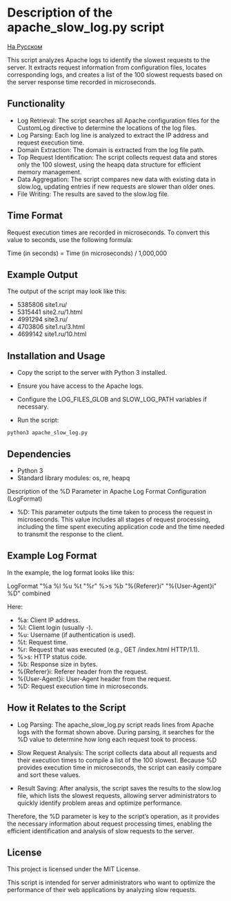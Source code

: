 # Description of the apache_slow_log.py script

[На Русском](README_RU.md)


This script analyzes Apache logs to identify the slowest requests to the server. It extracts request information from configuration files, locates corresponding logs, and creates a list of the 100 slowest requests based on the server response time recorded in microseconds.
## Functionality

- Log Retrieval: The script searches all Apache configuration files for the CustomLog directive to determine the locations of the log files.
- Log Parsing: Each log line is analyzed to extract the IP address and request execution time.
- Domain Extraction: The domain is extracted from the log file path.
- Top Request Identification: The script collects request data and stores only the 100 slowest, using the heapq data structure for efficient memory management.
- Data Aggregation: The script compares new data with existing data in slow.log, updating entries if new requests are slower than older ones.
- File Writing: The results are saved to the slow.log file.

## Time Format

Request execution times are recorded in microseconds. To convert this value to seconds, use the following formula:

Time (in seconds) = Time (in microseconds) / 1,000,000
## Example Output

The output of the script may look like this:

- 5385806 site1.ru/
- 5315441 site2.ru/1.html
- 4991294 site3.ru/
- 4703806 site1.ru/3.html
- 4699142 site1.ru/10.html

## Installation and Usage

- Copy the script to the server with Python 3 installed.

- Ensure you have access to the Apache logs.

- Configure the LOG_FILES_GLOB and SLOW_LOG_PATH variables if necessary.

- Run the script:

`python3 apache_slow_log.py`

## Dependencies

- Python 3
- Standard library modules: os, re, heapq

Description of the %D Parameter in Apache Log Format Configuration (LogFormat)

- %D: This parameter outputs the time taken to process the request in microseconds. This value includes all stages of request processing, including the time spent executing application code and the time needed to transmit the response to the client.

## Example Log Format

In the example, the log format looks like this:

LogFormat "%a %l %u %t \"%r\" %>s %b \"%{Referer}i\" \"%{User-Agent}i\" %D" combined

Here:

- %a: Client IP address.
- %l: Client login (usually -).
- %u: Username (if authentication is used).
- %t: Request time.
- %r: Request that was executed (e.g., GET /index.html HTTP/1.1).
- %>s: HTTP status code.
- %b: Response size in bytes.
- %{Referer}i: Referer header from the request.
- %{User-Agent}i: User-Agent header from the request.
- %D: Request execution time in microseconds.

## How it Relates to the Script

- Log Parsing: The apache_slow_log.py script reads lines from Apache logs with the format shown above. During parsing, it searches for the %D value to determine how long each request took to process.

- Slow Request Analysis: The script collects data about all requests and their execution times to compile a list of the 100 slowest. Because %D provides execution time in microseconds, the script can easily compare and sort these values.

- Result Saving: After analysis, the script saves the results to the slow.log file, which lists the slowest requests, allowing server administrators to quickly identify problem areas and optimize performance.

Therefore, the %D parameter is key to the script’s operation, as it provides the necessary information about request processing times, enabling the efficient identification and analysis of slow requests to the server.
## License

This project is licensed under the MIT License.

This script is intended for server administrators who want to optimize the performance of their web applications by analyzing slow requests.
